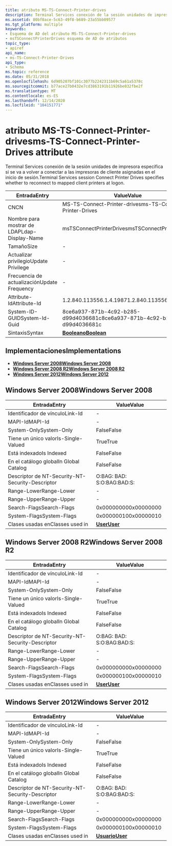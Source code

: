 ```yaml
---
title: atributo MS-TS-Connect-Printer-drives
description: Terminal Services conexión de la sesión unidades de impresora especifica si se va a volver a conectar a las impresoras de cliente asignadas en el inicio de sesión.
ms.assetid: 80bf0ace-5c63-49f8-b689-23a55bb09577
ms.tgt_platform: multiple
keywords:
- Esquema de AD del atributo MS-TS-Connect-Printer-drives
- msTSConnectPrinterDrives esquema de AD de atributos
topic_type:
- apiref
api_name:
- ms-TS-Connect-Printer-Drives
api_type:
- Schema
ms.topic: reference
ms.date: 05/31/2018
ms.openlocfilehash: 6d905207bf101c3077b2242311b69c5a61a5378c
ms.sourcegitcommit: b77ace27b0432e7cd3863191b11926be032fbe2f
ms.translationtype: MT
ms.contentlocale: es-ES
ms.lasthandoff: 12/14/2020
ms.locfileid: "104151771"
---
```

# <a name="ms-ts-connect-printer-drives-attribute"></a><span data-ttu-id="4cfbc-105">atributo MS-TS-Connect-Printer-drives</span><span class="sxs-lookup"><span data-stu-id="4cfbc-105">ms-TS-Connect-Printer-Drives attribute</span></span>

<span data-ttu-id="4cfbc-106">Terminal Services conexión de la sesión unidades de impresora especifica si se va a volver a conectar a las impresoras de cliente asignadas en el inicio de sesión.</span><span class="sxs-lookup"><span data-stu-id="4cfbc-106">Terminal Services session Connect Printer Drives specifies whether to reconnect to mapped client printers at logon.</span></span>



| <span data-ttu-id="4cfbc-107">Entrada</span><span class="sxs-lookup"><span data-stu-id="4cfbc-107">Entry</span></span> | <span data-ttu-id="4cfbc-108">Value</span><span class="sxs-lookup"><span data-stu-id="4cfbc-108">Value</span></span> |
|-------------------|--------------------------------------|
| <span data-ttu-id="4cfbc-109">CN</span><span class="sxs-lookup"><span data-stu-id="4cfbc-109">CN</span></span>                | <span data-ttu-id="4cfbc-110">MS-TS-Connect-Printer-drives</span><span class="sxs-lookup"><span data-stu-id="4cfbc-110">ms-TS-Connect-Printer-Drives</span></span>         |
| <span data-ttu-id="4cfbc-111">Nombre para mostrar de LDAP</span><span class="sxs-lookup"><span data-stu-id="4cfbc-111">Ldap-Display-Name</span></span> | <span data-ttu-id="4cfbc-112">msTSConnectPrinterDrives</span><span class="sxs-lookup"><span data-stu-id="4cfbc-112">msTSConnectPrinterDrives</span></span>             |
| <span data-ttu-id="4cfbc-113">Tamaño</span><span class="sxs-lookup"><span data-stu-id="4cfbc-113">Size</span></span>              | \-                                   |
| <span data-ttu-id="4cfbc-114">Actualizar privilegio</span><span class="sxs-lookup"><span data-stu-id="4cfbc-114">Update Privilege</span></span>  | \-                                   |
| <span data-ttu-id="4cfbc-115">Frecuencia de actualización</span><span class="sxs-lookup"><span data-stu-id="4cfbc-115">Update Frequency</span></span>  | \-                                   |
| <span data-ttu-id="4cfbc-116">Attribute-Id</span><span class="sxs-lookup"><span data-stu-id="4cfbc-116">Attribute-Id</span></span>      | <span data-ttu-id="4cfbc-117">1.2.840.113556.1.4.1987</span><span class="sxs-lookup"><span data-stu-id="4cfbc-117">1.2.840.113556.1.4.1987</span></span>              |
| <span data-ttu-id="4cfbc-118">System-ID-GUID</span><span class="sxs-lookup"><span data-stu-id="4cfbc-118">System-Id-Guid</span></span>    | <span data-ttu-id="4cfbc-119">8ce6a937-871b-4c92-b285-d99d4036681c</span><span class="sxs-lookup"><span data-stu-id="4cfbc-119">8ce6a937-871b-4c92-b285-d99d4036681c</span></span> |
| <span data-ttu-id="4cfbc-120">Sintaxis</span><span class="sxs-lookup"><span data-stu-id="4cfbc-120">Syntax</span></span>            | [<span data-ttu-id="4cfbc-121">**Booleano**</span><span class="sxs-lookup"><span data-stu-id="4cfbc-121">**Boolean**</span></span>](s-boolean.md)         |



## <a name="implementations"></a><span data-ttu-id="4cfbc-122">Implementaciones</span><span class="sxs-lookup"><span data-stu-id="4cfbc-122">Implementations</span></span>

-   [<span data-ttu-id="4cfbc-123">**Windows Server 2008**</span><span class="sxs-lookup"><span data-stu-id="4cfbc-123">**Windows Server 2008**</span></span>](#windows-server-2008)
-   [<span data-ttu-id="4cfbc-124">**Windows Server 2008 R2**</span><span class="sxs-lookup"><span data-stu-id="4cfbc-124">**Windows Server 2008 R2**</span></span>](#windows-server-2008-r2)
-   [<span data-ttu-id="4cfbc-125">**Windows Server 2012**</span><span class="sxs-lookup"><span data-stu-id="4cfbc-125">**Windows Server 2012**</span></span>](#windows-server-2012)

## <a name="windows-server-2008"></a><span data-ttu-id="4cfbc-126">Windows Server 2008</span><span class="sxs-lookup"><span data-stu-id="4cfbc-126">Windows Server 2008</span></span>



| <span data-ttu-id="4cfbc-127">Entrada</span><span class="sxs-lookup"><span data-stu-id="4cfbc-127">Entry</span></span> | <span data-ttu-id="4cfbc-128">Value</span><span class="sxs-lookup"><span data-stu-id="4cfbc-128">Value</span></span> |
|------------------------|-----------------------------------|
| <span data-ttu-id="4cfbc-129">Identificador de vínculo</span><span class="sxs-lookup"><span data-stu-id="4cfbc-129">Link-Id</span></span>                | \-                                |
| <span data-ttu-id="4cfbc-130">MAPI-Id</span><span class="sxs-lookup"><span data-stu-id="4cfbc-130">MAPI-Id</span></span>                | \-                                |
| <span data-ttu-id="4cfbc-131">System-Only</span><span class="sxs-lookup"><span data-stu-id="4cfbc-131">System-Only</span></span>            | <span data-ttu-id="4cfbc-132">False</span><span class="sxs-lookup"><span data-stu-id="4cfbc-132">False</span></span>                             |
| <span data-ttu-id="4cfbc-133">Tiene un único valor</span><span class="sxs-lookup"><span data-stu-id="4cfbc-133">Is-Single-Valued</span></span>       | <span data-ttu-id="4cfbc-134">True</span><span class="sxs-lookup"><span data-stu-id="4cfbc-134">True</span></span>                              |
| <span data-ttu-id="4cfbc-135">Está indexado</span><span class="sxs-lookup"><span data-stu-id="4cfbc-135">Is Indexed</span></span>             | <span data-ttu-id="4cfbc-136">False</span><span class="sxs-lookup"><span data-stu-id="4cfbc-136">False</span></span>                             |
| <span data-ttu-id="4cfbc-137">En el catálogo global</span><span class="sxs-lookup"><span data-stu-id="4cfbc-137">In Global Catalog</span></span>      | <span data-ttu-id="4cfbc-138">False</span><span class="sxs-lookup"><span data-stu-id="4cfbc-138">False</span></span>                             |
| <span data-ttu-id="4cfbc-139">Descriptor de NT-Security-</span><span class="sxs-lookup"><span data-stu-id="4cfbc-139">NT-Security-Descriptor</span></span> | <span data-ttu-id="4cfbc-140">O:BAG: BAD: S:</span><span class="sxs-lookup"><span data-stu-id="4cfbc-140">O:BAG:BAD:S:</span></span>                      |
| <span data-ttu-id="4cfbc-141">Range-Lower</span><span class="sxs-lookup"><span data-stu-id="4cfbc-141">Range-Lower</span></span>            | \-                                |
| <span data-ttu-id="4cfbc-142">Range-Upper</span><span class="sxs-lookup"><span data-stu-id="4cfbc-142">Range-Upper</span></span>            | \-                                |
| <span data-ttu-id="4cfbc-143">Search-Flags</span><span class="sxs-lookup"><span data-stu-id="4cfbc-143">Search-Flags</span></span>           | <span data-ttu-id="4cfbc-144">0x00000000</span><span class="sxs-lookup"><span data-stu-id="4cfbc-144">0x00000000</span></span>                        |
| <span data-ttu-id="4cfbc-145">System-Flags</span><span class="sxs-lookup"><span data-stu-id="4cfbc-145">System-Flags</span></span>           | <span data-ttu-id="4cfbc-146">0x00000010</span><span class="sxs-lookup"><span data-stu-id="4cfbc-146">0x00000010</span></span>                        |
| <span data-ttu-id="4cfbc-147">Clases usadas en</span><span class="sxs-lookup"><span data-stu-id="4cfbc-147">Classes used in</span></span>        | [<span data-ttu-id="4cfbc-148">**User**</span><span class="sxs-lookup"><span data-stu-id="4cfbc-148">**User**</span></span>](c-user.md)<br/> |



## <a name="windows-server-2008-r2"></a><span data-ttu-id="4cfbc-149">Windows Server 2008 R2</span><span class="sxs-lookup"><span data-stu-id="4cfbc-149">Windows Server 2008 R2</span></span>



| <span data-ttu-id="4cfbc-150">Entrada</span><span class="sxs-lookup"><span data-stu-id="4cfbc-150">Entry</span></span> | <span data-ttu-id="4cfbc-151">Value</span><span class="sxs-lookup"><span data-stu-id="4cfbc-151">Value</span></span> |
|------------------------|-----------------------------------|
| <span data-ttu-id="4cfbc-152">Identificador de vínculo</span><span class="sxs-lookup"><span data-stu-id="4cfbc-152">Link-Id</span></span>                | \-                                |
| <span data-ttu-id="4cfbc-153">MAPI-Id</span><span class="sxs-lookup"><span data-stu-id="4cfbc-153">MAPI-Id</span></span>                | \-                                |
| <span data-ttu-id="4cfbc-154">System-Only</span><span class="sxs-lookup"><span data-stu-id="4cfbc-154">System-Only</span></span>            | <span data-ttu-id="4cfbc-155">False</span><span class="sxs-lookup"><span data-stu-id="4cfbc-155">False</span></span>                             |
| <span data-ttu-id="4cfbc-156">Tiene un único valor</span><span class="sxs-lookup"><span data-stu-id="4cfbc-156">Is-Single-Valued</span></span>       | <span data-ttu-id="4cfbc-157">True</span><span class="sxs-lookup"><span data-stu-id="4cfbc-157">True</span></span>                              |
| <span data-ttu-id="4cfbc-158">Está indexado</span><span class="sxs-lookup"><span data-stu-id="4cfbc-158">Is Indexed</span></span>             | <span data-ttu-id="4cfbc-159">False</span><span class="sxs-lookup"><span data-stu-id="4cfbc-159">False</span></span>                             |
| <span data-ttu-id="4cfbc-160">En el catálogo global</span><span class="sxs-lookup"><span data-stu-id="4cfbc-160">In Global Catalog</span></span>      | <span data-ttu-id="4cfbc-161">False</span><span class="sxs-lookup"><span data-stu-id="4cfbc-161">False</span></span>                             |
| <span data-ttu-id="4cfbc-162">Descriptor de NT-Security-</span><span class="sxs-lookup"><span data-stu-id="4cfbc-162">NT-Security-Descriptor</span></span> | <span data-ttu-id="4cfbc-163">O:BAG: BAD: S:</span><span class="sxs-lookup"><span data-stu-id="4cfbc-163">O:BAG:BAD:S:</span></span>                      |
| <span data-ttu-id="4cfbc-164">Range-Lower</span><span class="sxs-lookup"><span data-stu-id="4cfbc-164">Range-Lower</span></span>            | \-                                |
| <span data-ttu-id="4cfbc-165">Range-Upper</span><span class="sxs-lookup"><span data-stu-id="4cfbc-165">Range-Upper</span></span>            | \-                                |
| <span data-ttu-id="4cfbc-166">Search-Flags</span><span class="sxs-lookup"><span data-stu-id="4cfbc-166">Search-Flags</span></span>           | <span data-ttu-id="4cfbc-167">0x00000000</span><span class="sxs-lookup"><span data-stu-id="4cfbc-167">0x00000000</span></span>                        |
| <span data-ttu-id="4cfbc-168">System-Flags</span><span class="sxs-lookup"><span data-stu-id="4cfbc-168">System-Flags</span></span>           | <span data-ttu-id="4cfbc-169">0x00000010</span><span class="sxs-lookup"><span data-stu-id="4cfbc-169">0x00000010</span></span>                        |
| <span data-ttu-id="4cfbc-170">Clases usadas en</span><span class="sxs-lookup"><span data-stu-id="4cfbc-170">Classes used in</span></span>        | [<span data-ttu-id="4cfbc-171">**User**</span><span class="sxs-lookup"><span data-stu-id="4cfbc-171">**User**</span></span>](c-user.md)<br/> |



## <a name="windows-server-2012"></a><span data-ttu-id="4cfbc-172">Windows Server 2012</span><span class="sxs-lookup"><span data-stu-id="4cfbc-172">Windows Server 2012</span></span>



| <span data-ttu-id="4cfbc-173">Entrada</span><span class="sxs-lookup"><span data-stu-id="4cfbc-173">Entry</span></span> | <span data-ttu-id="4cfbc-174">Value</span><span class="sxs-lookup"><span data-stu-id="4cfbc-174">Value</span></span> |
|------------------------|-----------------------------------|
| <span data-ttu-id="4cfbc-175">Identificador de vínculo</span><span class="sxs-lookup"><span data-stu-id="4cfbc-175">Link-Id</span></span>                | \-                                |
| <span data-ttu-id="4cfbc-176">MAPI-Id</span><span class="sxs-lookup"><span data-stu-id="4cfbc-176">MAPI-Id</span></span>                | \-                                |
| <span data-ttu-id="4cfbc-177">System-Only</span><span class="sxs-lookup"><span data-stu-id="4cfbc-177">System-Only</span></span>            | <span data-ttu-id="4cfbc-178">False</span><span class="sxs-lookup"><span data-stu-id="4cfbc-178">False</span></span>                             |
| <span data-ttu-id="4cfbc-179">Tiene un único valor</span><span class="sxs-lookup"><span data-stu-id="4cfbc-179">Is-Single-Valued</span></span>       | <span data-ttu-id="4cfbc-180">True</span><span class="sxs-lookup"><span data-stu-id="4cfbc-180">True</span></span>                              |
| <span data-ttu-id="4cfbc-181">Está indexado</span><span class="sxs-lookup"><span data-stu-id="4cfbc-181">Is Indexed</span></span>             | <span data-ttu-id="4cfbc-182">False</span><span class="sxs-lookup"><span data-stu-id="4cfbc-182">False</span></span>                             |
| <span data-ttu-id="4cfbc-183">En el catálogo global</span><span class="sxs-lookup"><span data-stu-id="4cfbc-183">In Global Catalog</span></span>      | <span data-ttu-id="4cfbc-184">False</span><span class="sxs-lookup"><span data-stu-id="4cfbc-184">False</span></span>                             |
| <span data-ttu-id="4cfbc-185">Descriptor de NT-Security-</span><span class="sxs-lookup"><span data-stu-id="4cfbc-185">NT-Security-Descriptor</span></span> | <span data-ttu-id="4cfbc-186">O:BAG: BAD: S:</span><span class="sxs-lookup"><span data-stu-id="4cfbc-186">O:BAG:BAD:S:</span></span>                      |
| <span data-ttu-id="4cfbc-187">Range-Lower</span><span class="sxs-lookup"><span data-stu-id="4cfbc-187">Range-Lower</span></span>            | \-                                |
| <span data-ttu-id="4cfbc-188">Range-Upper</span><span class="sxs-lookup"><span data-stu-id="4cfbc-188">Range-Upper</span></span>            | \-                                |
| <span data-ttu-id="4cfbc-189">Search-Flags</span><span class="sxs-lookup"><span data-stu-id="4cfbc-189">Search-Flags</span></span>           | <span data-ttu-id="4cfbc-190">0x00000000</span><span class="sxs-lookup"><span data-stu-id="4cfbc-190">0x00000000</span></span>                        |
| <span data-ttu-id="4cfbc-191">System-Flags</span><span class="sxs-lookup"><span data-stu-id="4cfbc-191">System-Flags</span></span>           | <span data-ttu-id="4cfbc-192">0x00000010</span><span class="sxs-lookup"><span data-stu-id="4cfbc-192">0x00000010</span></span>                        |
| <span data-ttu-id="4cfbc-193">Clases usadas en</span><span class="sxs-lookup"><span data-stu-id="4cfbc-193">Classes used in</span></span>        | [<span data-ttu-id="4cfbc-194">**Usuario**</span><span class="sxs-lookup"><span data-stu-id="4cfbc-194">**User**</span></span>](c-user.md)<br/> |



 

 





